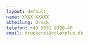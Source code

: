 ```yaml
---
layout: default
name: XXXX XXXXX
abteilung: Druck
telefon: +49 5531 9320-40
email: druckerei@colorplus.de
---
```

